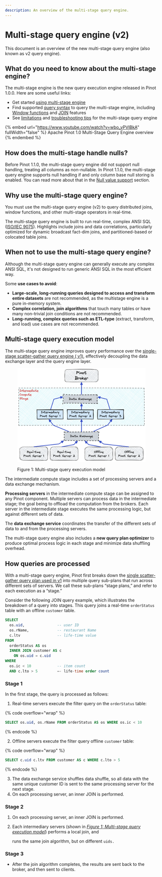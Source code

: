 ```yaml
---
description: An overview of the multi-stage query engine.
---
```


# Multi-stage query engine (v2)

This document is an overview of the new multi-stage query engine (also known as v2 query engine).

## What do you need to know about the multi-stage engine?

The multi-stage engine is the new query execution engine released in Pinot 1.0.0. Here are some useful links:

* Get started [using multi-stage engine](../developers/advanced/v2-multi-stage-query-engine.md)
* Find supported [query syntax](../users/user-guide-query/query-syntax/) to query the multi-stage engine, including [Window functions](../users/user-guide-query/query-syntax/windows-functions.md) and [JOIN](../users/user-guide-query/query-syntax/joins.md) features
* See [limitations](../developers/advanced/troubleshoot-multi-stage-query-engine.md#limitations-of-the-multi-stage-query-engine) and [troubleshooting tips](../developers/advanced/troubleshoot-multi-stage-query-engine.md#troubleshoot-errors) for the multi-stage query engine&#x20;

{% embed url="https://www.youtube.com/watch?v=wbo_vPVIBkA" fullWidth="false" %}
Apache Pinot 1.0 Multi-Stage Query Engine overview
{% endembed %}

## How does the multi-stage handle nulls?
Before Pinot 1.1.0, the multi-stage query engine did not support null handling, treating all columns as non-nullable.
In Pinot 1.1.0, the multi-stage query engine supports null handling if and only column base null storing is enabled.
You can read more about that in the [Null value support](../developers/advanced/null-value-support.md) section.

## Why use the multi-stage query engine?

You must use the multi-stage query engine (v2) to query distributed joins, window functions, and other multi-stage operators in real-time.&#x20;

The multi-stage query engine is built to run real-time, complex ANSI SQL ([ISO/IEC 9075](https://en.wikipedia.org/wiki/ISO/IEC\_9075)). Highlights include joins and data correlations, particularly optimized for dynamic broadcast fact-dim joins, and partitioned-based or colocated table joins.

## When not to use the multi-stage query engine?

Although the multi-stage query engine can generally execute any complex ANSI SQL, it's not designed to run generic ANSI SQL in the most efficient way.&#x20;

Some **use cases to avoid**:

* **Large-scale, long-running queries designed to access and transform entire datasets** are not recommended, as the multistage engine is a pure in-memory system.
* **Complex correlation, join algorithms** that touch many tables or have many non-trivial join conditions are not recommended.
* **Long-running, complex queries such as ETL-type** (extract, transform, and load) use cases are not recommended.

## Multi-stage query execution model

The multi-stage query engine improves query performance over the [single-stage scatter-gather query engine ( v1)](https://docs.pinot.apache.org/reference/single-stage-engine), effectively decoupling the data exchange layer and the query engine layer.

<figure><img src="../.gitbook/assets/Multi-Stage-Query-Engine-2 (2).png" alt=""><figcaption><p>Figure 1: Multi-stage query execution model</p></figcaption></figure>

The intermediate compute stage includes a set of processing servers and a data exchange mechanism.&#x20;

**Processing servers** in the intermediate compute stage can be assigned to any Pinot component. Multiple servers can process data in the intermediate stage; the goal being to offload the computation from the brokers. Each server in the intermediate stage executes the same processing logic, but against different sets of data.&#x20;

The **data exchange service** coordinates the transfer of the different sets of data to and from the processing servers.

The multi-stage query engine also includes a **new query plan optimizer** to produce optimal process logic in each stage and minimize data shuffling overhead.

## How queries are processed

With a multi-stage query engine, Pinot first breaks down the [single scatter-gather query plan used in v1](https://docs.pinot.apache.org/reference/single-stage-engine) into multiple query sub-plans that run across different sets of servers. We call these sub-plans “stage plans,” and refer to each execution as a “stage.”

Consider the following JOIN query example, which illustrates the breakdown of a query into stages. This query joins a real-time `orderStatus` table with an offline `customer` table.

```sql
SELECT 
  os.uid,               -- user ID
  os.rName,             -- restaurant Name
  c.ltv                 -- life-time value
FROM
  orderStatus AS os 
  INNER JOIN customer AS c
    ON os.uid = c.uid
WHERE
  os.ic < 10            -- item count
  AND c.lto > 5         –- life-time order count
```

### Stage 1

In the first stage, the query is processed as follows:

1. Real-time servers execute the filter query on the `orderStatus` table:

{% code overflow="wrap" %}
```sql
SELECT os.uid, os.rName FROM orderStatus AS os WHERE os.ic < 10
```
{% endcode %}

2. Offline servers execute the filter query offline `customer` table:

{% code overflow="wrap" %}
```sql
SELECT c.uid c.ltv FROM customer AS c WHERE c.lto > 5
```
{% endcode %}

3. The data exchange service shuffles data shuffle, so all data with the same unique customer ID is sent to the same processing server for the next stage.
4. On each processing server, an inner JOIN is performed.

### Stage 2

1. On each processing server, an inner JOIN is performed.
2.  Each intermediary servers (shown in [_Figure 1: Multi-stage query execution model_](multi-stage-engine.md#multi-stage-query-execution-model)) performs a local join, and

    runs the same join algorithm, but on different `uids.`

### Stage 3

* After the join algorithm completes, the results are sent back to the broker, and then sent to clients.&#x20;
